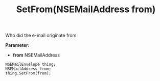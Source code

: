 ﻿---
uid: crmscript_ref_NSEMailEnvelope_SetFrom
title: SetFrom(NSEMailAddress from)
intellisense: NSEMailEnvelope.SetFrom
keywords: NSEMailEnvelope, GetFrom
so.topic: reference
---

Who did the e-mail originate from

**Parameter:** 
 - **from** NSEMailAddress

```crmscript
NSEMailEnvelope thing;
NSEMailAddress from;
thing.SetFrom(from);
```

